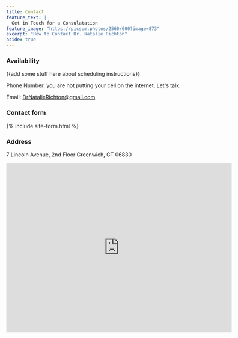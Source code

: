 ```yaml
---
title: Contact
feature_text: |
  Get in Touch for a Consulatation
feature_image: "https://picsum.photos/2560/600?image=873"
excerpt: "How to Contact Dr. Natalie Richton"
aside: true
---
```


### Availability

{{add some stuff here about scheduling instructions}} 


Phone Number: you are not putting your cell on the internet. Let's talk.

Email: DrNatalieRichton@gmail.com



### Contact form

{% include site-form.html %}


### Address
7 Lincoln Avenue, 2nd Floor
Greenwich, CT 06830

<iframe src="https://www.google.com/maps/embed?pb=!1m18!1m12!1m3!1d3009.797246354258!2d-73.62571128458535!3d41.02969157929854!2m3!1f0!2f0!3f0!3m2!1i1024!2i768!4f13.1!3m3!1m2!1s0x89c29845e7ece93b%3A0x1cb89236adfa7324!2s7+Lincoln+Ave+2nd+Floor%2C+Greenwich%2C+CT+06830!5e0!3m2!1sen!2sus!4v1542598903566" width="600" height="450" frameborder="0" style="border:0" allowfullscreen></iframe>

